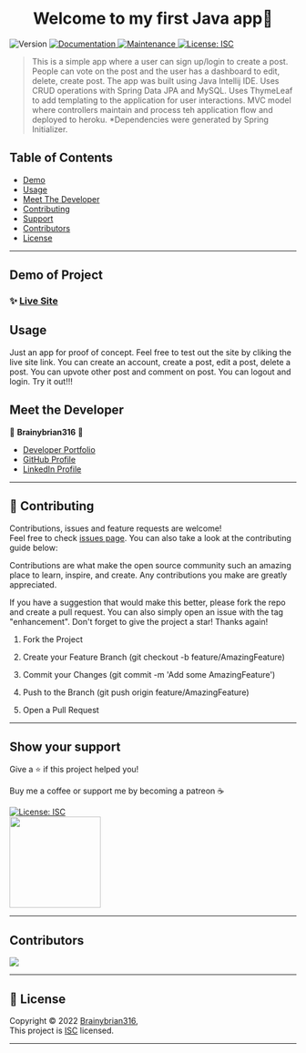 <h1 align="center">Welcome to my first Java app👋</h1>
<p>
  <img alt="Version" src="https://img.shields.io/badge/version-1.0.0-blue.svg?cacheSeconds=2592000" />
  <a href="https://github.com/Brainybrian316/
tech-news-java-api#readme" target="_blank">
    <img alt="Documentation" src="https://img.shields.io/badge/documentation-yes-brightgreen.svg" />
  </a>
  <a href="https://github.com/Brainybrian316/
tech-news-java-api/graphs/commit-activity" target="_blank">
    <img alt="Maintenance" src="https://img.shields.io/badge/Maintained%3F-yes-green.svg" />
  </a>
  <a href="https://opensource.org/licenses/MIT" target="_blank">
    <img alt="License: ISC" src="https://img.shields.io/badge/License-ISC-GREEN.svg" />
  </a>
</p>

> This is a simple app where a user can sign up/login to create a post. People can vote on the post and the user has a dashboard to edit, delete, create post.
> The app was built using Java Intellij IDE. Uses CRUD operations with Spring Data JPA and MySQL. Uses ThymeLeaf to add templating to the application for user interactions. MVC model where controllers maintain and process teh application flow and deployed to heroku. \*Dependencies were generated by Spring Initializer.

## Table of Contents

- [Demo](#demo-of-project)
- [Usage](#usage)
- [Meet The Developer](#meet-the-developer)
- [Contributing](#-contributing)
- [Support](#show-your-support)
- [Contributors](#contributors)
- [License](#-license)

---

## Demo of Project

### ✨ [Live Site](https://cc-java-api-brian.herokuapp.com/)

## Usage

Just an app for proof of concept. Feel free to test out the site by cliking the live site link. You can create an account, create a post, edit a post, delete a post. You can upvote other post and comment on post. You can logout and login. Try it out!!!

## Meet the Developer

👤 **Brainybrian316** 🚀

- [Developer Portfolio](https://brainybrian316.com/)
- [GitHub Profile](https://github.com/Brainybrian316)
- [LinkedIn Profile](https://linkedin.com/in/brainybrian316)

---

## 🤝 Contributing

Contributions, issues and feature requests are welcome!<br />Feel free to check [issues page](https://github.com/Brainybrian316/tech-news-java-api/issues). You can also take a look at the contributing guide below:
&nbsp;

Contributions are what make the open source community such an amazing place to learn, inspire, and create. Any contributions you make are greatly appreciated.

If you have a suggestion that would make this better, please fork the repo and create a pull request. You can also simply open an issue with the tag "enhancement". Don't forget to give the project a star! Thanks again!

1. Fork the Project

2. Create your Feature Branch (git checkout -b feature/AmazingFeature)

3. Commit your Changes (git commit -m 'Add some AmazingFeature')

4. Push to the Branch (git push origin feature/AmazingFeature)

5. Open a Pull Request

---

## Show your support

<p> Give a ⭐️ if this project helped you! </p>
<p> Buy me a coffee or support me by becoming a patreon ☕️ </p>

<a href="https://www.buymeacoffee.com/brainybrian316" target="_blank">
 <img alt="License: ISC" src="https://img.shields.io/badge/Buy%20Me%20a%20Coffee-ffdd00?style=for-the-badge&logo=buy-me-a-coffee&logoColor=black" />
</a>  
  <br>
<a href="https://www.patreon.com/brainybrian316">
 <img src="https://c5.patreon.com/external/logo/become_a_patron_button@2x.png" width="160">
</a>

---

## Contributors

<a href="https://github.com/Brainybrian316/tech-news-java-api/graphs/contributors">
  <img src="https://contrib.rocks/image?repo=Brainybrian316/tech-news-java-api" />
</a>

---

## 📝 License

Copyright © 2022 [Brainybrian316](https://opensource.org/licenses/MIT),
<br>
This project is [ISC](https://opensource.org/licenses/MIT) licensed.

---
